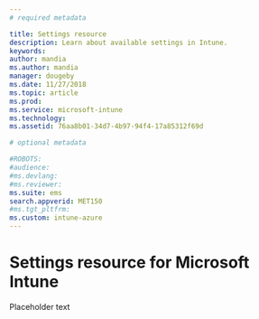 ```yaml
---
# required metadata

title: Settings resource
description: Learn about available settings in Intune.
keywords:
author: mandia
ms.author: mandia
manager: dougeby
ms.date: 11/27/2018
ms.topic: article
ms.prod:
ms.service: microsoft-intune
ms.technology:
ms.assetid: 76aa8b01-34d7-4b97-94f4-17a85312f69d

# optional metadata

#ROBOTS:
#audience:
#ms.devlang:
#ms.reviewer:
ms.suite: ems
search.appverid: MET150
#ms.tgt_pltfrm:
ms.custom: intune-azure
---
```

# Settings resource for Microsoft Intune
Placeholder text 